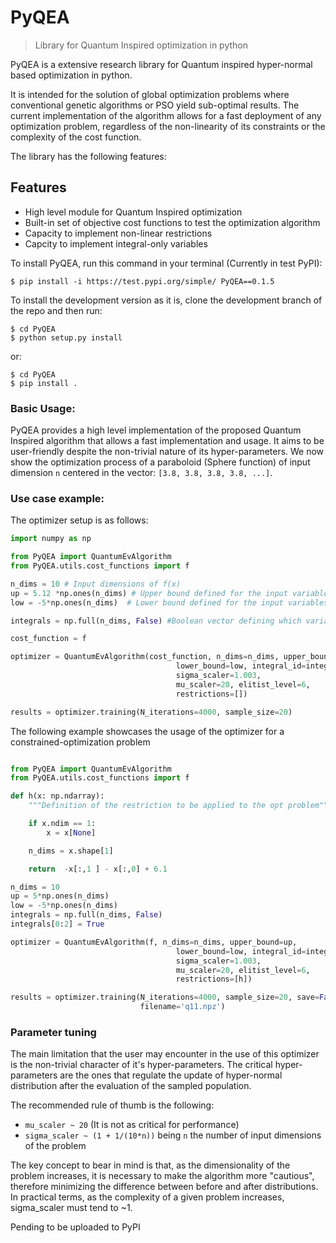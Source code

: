 
# PyQEA
> Library for Quantum Inspired optimization in python


PyQEA is a extensive research library for Quantum inspired hyper-normal based
optimization in python. 

It is intended for the solution of global optimization problems where conventional 
genetic algorithms or PSO yield sub-optimal results. The current implementation of 
the algorithm allows for a fast deployment of any optimization problem, regardless of the non-linearity of its 
constraints or the complexity of the cost function.

The library has the following features:

## Features
* High level module for Quantum Inspired optimization
* Built-in set of objective cost functions to test the optimization algorithm
* Capacity to implement non-linear restrictions 
* Capcity to implement integral-only variables

To install PyQEA, run this command in your terminal (Currently in test PyPI):

```shell
$ pip install -i https://test.pypi.org/simple/ PyQEA==0.1.5
```

To install the development version as it is, clone the development branch of the repo and then run:

```shell
$ cd PyQEA
$ python setup.py install
```

or: 

```shell
$ cd PyQEA
$ pip install .
```

### Basic Usage: 
PyQEA provides a high level implementation of  the proposed Quantum Inspired algorithm that allows a fast implementation and usage.
It aims to be user-friendly despite the non-trivial nature of its hyper-parameters. We now show the optimization process of a paraboloid (Sphere function)
of input dimension `n` centered in the vector: `[3.8, 3.8, 3.8, 3.8, ...]`. 

### Use case example: 

The optimizer setup is as follows:
```python
import numpy as np

from PyQEA import QuantumEvAlgorithm
from PyQEA.utils.cost_functions import f

n_dims = 10 # Input dimensions of f(x)
up = 5.12 *np.ones(n_dims) # Upper bound defined for the input variables
low = -5*np.ones(n_dims)  # Lower bound defined for the input variables

integrals = np.full(n_dims, False) #Boolean vector defining which variables are integral

cost_function = f

optimizer = QuantumEvAlgorithm(cost_function, n_dims=n_dims, upper_bound=up,
                                     lower_bound=low, integral_id=integrals,
                                     sigma_scaler=1.003,
                                     mu_scaler=20, elitist_level=6,
                                     restrictions=[])

results = optimizer.training(N_iterations=4000, sample_size=20)
```
The following example showcases the usage of the optimizer for a constrained-optimization problem
```python

from PyQEA import QuantumEvAlgorithm
from PyQEA.utils.cost_functions import f

def h(x: np.ndarray):
    """Definition of the restriction to be applied to the opt problem"""

    if x.ndim == 1:
        x = x[None]

    n_dims = x.shape[1]

    return  -x[:,1 ] - x[:,0] + 6.1

n_dims = 10
up = 5*np.ones(n_dims)
low = -5*np.ones(n_dims)
integrals = np.full(n_dims, False)
integrals[0:2] = True

optimizer = QuantumEvAlgorithm(f, n_dims=n_dims, upper_bound=up,
                                     lower_bound=low, integral_id=integrals,
                                     sigma_scaler=1.003,
                                     mu_scaler=20, elitist_level=6,
                                     restrictions=[h])

results = optimizer.training(N_iterations=4000, sample_size=20, save=False,
                             filename='q11.npz')
````
### Parameter tuning
The main limitation that the user may encounter in the use of this optimizer is
the non-trivial character of it's hyper-parameters. The critical hyper-parameters
are the ones that regulate the update of hyper-normal distribution after the evaluation
of the sampled population.

The recommended rule of thumb is the following: 

* `mu_scaler ~ 20` (It is not as critical for performance)
* `sigma_scaler ~ (1 + 1/(10*n))` being `n` the number of input dimensions of the problem

The key concept to bear in mind is that, as the dimensionality of the problem increases, it is necessary to make the algorithm more "cautious", therefore minimizing the difference between before and after distributions. In practical terms, as the complexity of a given
problem increases, sigma_scaler must tend to ~1.

Pending to be uploaded to PyPI
